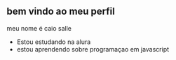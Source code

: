 ## bem vindo ao meu perfil

meu nome é caio salle

- Estou estudando na alura
- estou aprendendo sobre programaçao em javascript
  
